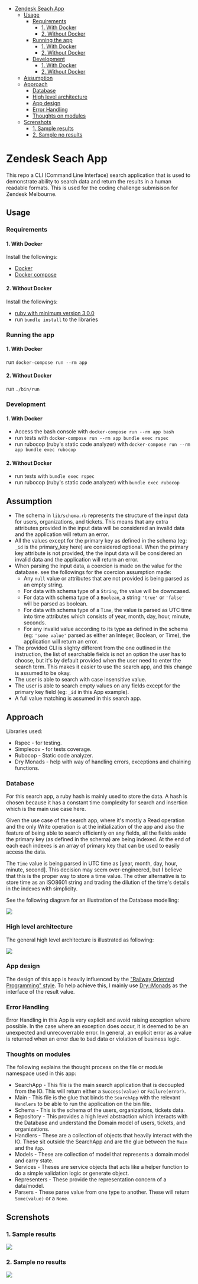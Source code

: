- [Zendesk Seach App](#zendesk-seach-app)
  - [Usage](#usage)
    - [Requirements](#requirements)
      - [1. With Docker](#1-with-docker)
      - [2. Without Docker](#2-without-docker)
    - [Running the app](#running-the-app)
      - [1. With Docker](#1-with-docker-1)
      - [2. Without Docker](#2-without-docker-1)
    - [Development](#development)
      - [1. With Docker](#1-with-docker-2)
      - [2. Without Docker](#2-without-docker-2)
  - [Assumption](#assumption)
  - [Approach](#approach)
    - [Database](#database)
    - [High level architecture](#high-level-architecture)
    - [App design](#app-design)
    - [Error Handling](#error-handling)
    - [Thoughts on modules](#thoughts-on-modules)
  - [Screnshots](#screnshots)
    - [1. Sample results](#1-sample-results)
    - [2. Sample no results](#2-sample-no-results)

Zendesk Seach App
====================

This repo a CLI (Command Line Interface) search application that is used to demonstrate ability to search data and return the results in a human readable formats. This is used for the coding challenge submisison for Zendesk Melbourne.

## Usage

### Requirements
#### 1. With Docker
Install the followings:
* [Docker](https://docs.docker.com/get-docker/)
* [Docker compose](https://docs.docker.com/compose/install/)
#### 2. Without Docker
Install the followings:
* [ruby with minimum version 3.0.0](https://www.ruby-lang.org/en/downloads/)
* run `bundle install` to the libraries

### Running the app
#### 1. With Docker
run `docker-compose run --rm app`
#### 2. Without Docker
run `./bin/run`

### Development
#### 1. With Docker
* Access the bash console with `docker-compose run --rm app bash`
* run tests with `docker-compose run --rm app bundle exec rspec`
* run rubocop (ruby's static code analyzer) with `docker-compose run --rm app bundle exec rubocop`
#### 2. Without Docker
* run tests with `bundle exec rspec`
* run rubocop (ruby's static code analyzer) with `bundle exec rubocop`

## Assumption

* The schema in `lib/schema.rb` represents the structure of the input data for users, organizations, and tickets. This means that any extra attributes provided in the input data will be considered an invalid data and the application will return an error.
* All the values except for the primary key as defined in the schema (eg: `_id` is the primary_key here) are considered optional. When the primary key attribute is not provided, the the input data will be considered an invalid data and the application will return an error.
* When parsing the input data, a coercion is made on the value for the database. see the followings for the coercion assumption made:
  * Any `null` value or attributes that are not provided is being parsed as an empty string.
  * For data with schema type of a `String`, the value will be downcased.
  * For data with schema type of a `Boolean`, a string `'true'` or `'false'` will be parsed as boolean.
  * For data with schema type of a `Time`, the value is parsed as UTC time into time attributes which consists of year, month, day, hour, minute, seconds.
  * For any invalid value according to its type as defined in the schema (eg: `'some value'` parsed as either an Integer, Boolean, or Time), the application will return an error.
* The provided CLI is slighty different from the one outlined in the instruction, the list of searchable fields is not an option the user has to choose, but it's by default provided when the user need to enter the search term. This makes it easier to use the search app, and this change is assumed to be okay.
* The user is able to search with case insensitive value.
* The user is able to search empty values on any fields except for the primary key field (eg: `_id` in this App example).
* A full value matching is assumed in this search app.

## Approach

Libraries used:
* Rspec - for testing.
* Simplecov - for tests coverage.
* Rubocop - Static code analyzer.
* Dry Monads - help with way of handling errors, exceptions and chaining functions.

### Database

For this search app, a ruby hash is mainly used to store the data. A hash is chosen because it has a constant time complexity for search and insertion which is the main use case here.

Given the use case of the search app, where it's mostly a Read operation and the only Write operation is at the initialization of the app and also the feature of being able to search efficiently on any fields, all the fields aside the primary key (as defined in the schema) are being indexed. At the end of each each indexes is an array of primary key that can be used to easily access the data.

The `Time` value is being parsed in UTC time as [year, month, day, hour, minute, second]. This decision may seem over-engineered, but I believe that this is the proper way to store a time value. The other alternative is to store time as an ISO8601 string and trading the dilution of the time's details in the indexes with simplicity.

See the following diagram for an illustration of the Database modelling:

![](./images/database-model.png)

### High level architecture

The general high level architecture is illustrated as following:

![](./images/high-level-flow.png)

### App design

The design of this app is heavily influenced by the ["Railway Oriented Programming" style](https://fsharpforfunandprofit.com/rop/). To help achieve this, I mainly use [Dry::Monads](https://dry-rb.org/gems/dry-monads/1.3/) as the interface of the result value.

### Error Handling

Error Handling in this App is very explicit and avoid raising exception where possible. In the case where an exception does occur, it is deemed to be an unexpected and unrecoverrable error. In general, an explicit error as a value is returned when an error due to bad data or violation of business logic.

### Thoughts on modules

The following explains the thought process on the file or module namespace used in this app:

* SearchApp - This file is the main search application that is decoupled from the IO. This will return either a `Success(value)` or `Failure(error)`.
* Main - This file is the glue that binds the `SearchApp` with the relevant `Handlers` to be able to run the application on the bin file.
* Schema - This is the schema of the users, organizations, tickets data.
* Repository - This provides a high level abstraction which interacts with the Database and understand the Domain model of users, tickets, and organizations.
* Handlers - These are a collection of objects that heavily interact with the IO. These sit outside the SearchApp and are the glue between the `Main` and the `App`.
* Models - These are collection of model that represents a domain model and carry state.
* Services - Theses are service objects that acts like a helper function to do a simple validation logic or generate object.
* Representers - These provide the representation concern of a data/model.
* Parsers - These parse value from one type to another. These will return `Some(value)` or a `None`.

## Screnshots

### 1. Sample results

![](./images/sample-results.png)

### 2. Sample no results

![](./images/sample-no-results.png)